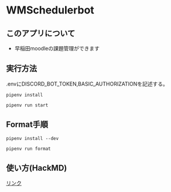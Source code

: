 # WMSchedulerbot

## このアプリについて

- 早稲田moodleの課題管理ができます

## 実行方法

.envにDISCORD_BOT_TOKEN,BASIC_AUTHORIZATIONを記述する。

```
pipenv install
```

```
pipenv run start
```

## Format手順

```
pipenv install --dev
```

```
pipenv run format
```

## 使い方(HackMD)

[リンク](https://hackmd.io/e2JkQ6oGQLay8PpBXHDaaw)
